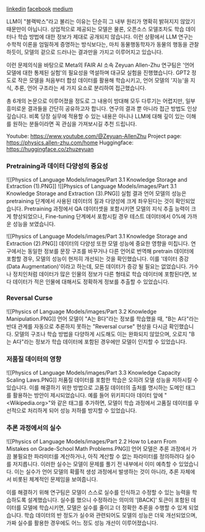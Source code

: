 [linkedin](https://www.linkedin.com/posts/byeongheon-lee-2b83aa222_llm%EC%9D%B4-%EB%B8%94%EB%9E%99%EB%B0%95%EC%8A%A4%EB%9D%BC%EA%B3%A0-%EB%B6%88%EB%A6%AC%EB%8A%94-%EC%9D%B4%EC%9C%A0%EB%8A%94-%EB%8B%A8%EC%88%9C%ED%9E%88-%EA%B7%B8-%EB%82%B4%EB%B6%80-%EC%9B%90%EB%A6%AC%EA%B0%80-%EB%AA%85%ED%99%95%ED%9E%88-%EB%B0%9D%ED%98%80%EC%A7%80%EC%A7%80-activity-7244739867836874755-wE4A?utm_source=share&utm_medium=member_desktop)
[facebook](https://www.facebook.com/share/p/17SFHesvxf/)
[medium](https://medium.com/@simple0314/physics-of-language-model-39284ee10923)

LLM이 "블랙박스"라고 불리는 이유는 단순히 그 내부 원리가 명확히 밝혀지지 않았기 때문만이 아닙니다. 상업적으로 제공되는 모델은 물론, 오픈소스 모델조차도 학습 데이터나 학습 방법에 대한 정보가 제대로 공개되지 않습니다. 이런 상황에서 LLM 연구는 수학적 이론을 엄밀하게 증명하는 방식보다는, 마치 동물행동학자가 동물의 행동을 관찰하듯이, 모델의 겉으로 드러나는 결과만을 가지고 이루어지고 있습니다.

이런 문제의식을 바탕으로 Meta의 FAIR AI 소속 Zeyuan Allen-Zhu 연구팀은 '언어 모델에 대한 통제된 실험'의 필요성을 역설하며 대규모 실험을 진행했습니다. GPT2 정도로 작은 모델을 처음부터 합성 데이터를 활용해 학습시키고, 언어 모델의 '지능'을 지식, 추론, 언어 구조라는 세 가지 요소로 분리하여 접근했습니다.

총 6개의 논문으로 이루어졌을 정도로 그 내용이 방대해 모두 다루기는 어렵지만, 일부 흥미로운 결과들을 간단히 공유하고자 합니다. 연구의 결과 뿐 아니라 접근 방법도 인상 깊습니다. 비록 당장 실무에 적용할 수 있는 내용은 아니나 LLM에 대해 깊이 있는 이해를 원하는 분들이라면 꼭 관심을 가져보시길 추천 드립니다.

Youtube: https://www.youtube.com/@Zeyuan-AllenZhu
Project page: https://physics.allen-zhu.com/home
Huggingface: https://huggingface.co/zhuzeyuan

### Pretraining과 데이터 다양성의 중요성
![[Physics of Language Models/images/Part 3.1 Knowledge Storage and Extraction (1).PNG]]
![[Physics of Language Models/images/Part 3.1 Knowledge Storage and Extraction (3).PNG]]
실험 결과 언어 모델의 성능은 pretraining 단계에서 사용된 데이터의 질과 다양성에 크게 좌우된다는 것이 확인되었습니다. Pretraining 과정에서 QA 데이터셋을 포함시키면 모델의 지식 추출 능력이 크게 향상되었으나, Fine-tuning 단계에서 포함시킬 경우 테스트 데이터에서 0%에 가까운 성능을 보였습니다. 

![[Physics of Language Models/images/Part 3.1 Knowledge Storage and Extraction (2).PNG]]
데이터의 다양성 또한 모델 성능에 중요한 영향을 미칩니다. 연구에서는 동일한 정보를 문장 구조를 바꾸거나 다른 언어로 번역해 pretrain 데이터에 포함할 경우, 모델의 성능이 현저히 개선되는 것을 확인했습니다. 이를 '데이터 증강(Data Augmentation)'이라고 하는데, 모든 데이터가 증강 될 필요는 없었습니다. 가수나 정치인처럼 데이터가 많은 인물의 정보가 다른 형태로 학습 데이터에 포함된다면, 보다 데이터가 적은 인물에 대해서도 정확하게 정보를 추출할 수 있었습니다. 

### Reversal Curse 
![[Physics of Language Models/images/Part 3.2 Knowledge Manipulation.PNG]]
언어 모델이 "A는 B다"라는 정보를 학습했을 때, "B는 A다"라는 반대 관계를 자동으로 추론하지 못하는 "Reversal curse" 현상을 다시금 확인했습니다. 모델의 구조나 학습 방법을 다양하게 시도해도 이는 완화되지 않았으며, 오로지 "B는 A다"라는 정보가 학습 데이터에 포함된 경우에만 모델이 인지할 수 있었습니다. 

### 저품질 데이터의 영향
![[Physics of Language Models/images/Part 3.3 Knowledge Capacity Scaling Laws.PNG]]
저품질 데이터를 포함한 학습은 오히려 모델 성능을 저하시킬 수 있습니다. 이를 해결하기 위한 방법으로 고품질 데이터의 출처를 명시하는 도메인 태그를 활용하는 방안이 제시되었습니다. 예를 들어 위키피디아 데이터 앞에 "<Wikipedia.org>"와 같은 태그를 추가하면, 모델이 학습 과정에서 고품질 데이터를 우선적으로 처리하게 되어 성능 저하를 방지할 수 있었습니다.

### 추론 과정에서의 실수
![[Physics of Language Models/images/Part 2.2 How to Learn From Mistakes on Grade-School Math Problems.PNG]]
언어 모델은 추론 과정에서 가끔 불필요한 파라미터를 계산하거나, 아직 계산할 수 없는 파라미터를 정의하려다 실수를 저지릅니다. 이러한 실수는 모델이 문제를 풀기 전 내부에서 이미 예측할 수 있었습니다. 이는 실수가 언어 모델의 확률적 생성 과정에서 발생하는 것이 아니라, 추론 자체에서 비롯된 체계적인 문제임을 보여줍니다.

이를 해결하기 위해 연구팀은 모델이 스스로 실수를 인식하고 수정할 수 있는 능력을 학습하도록 설계했습니다. 실수를 했으니 수정하라는 의미의 '[BACK]' 토큰이 포함된 데이터를 모델에 학습시키면, 모델은 실수를 줄이고 더 정확한 추론을 수행할 수 있게 되었습니다. 학습 데이터의 반 정도가 실수와 관련되어도 모델의 성능은 더욱 개선되었으며, 가짜 실수를 활용한 경우에도 어느 정도 성능 개선이 이루어졌습니다.
